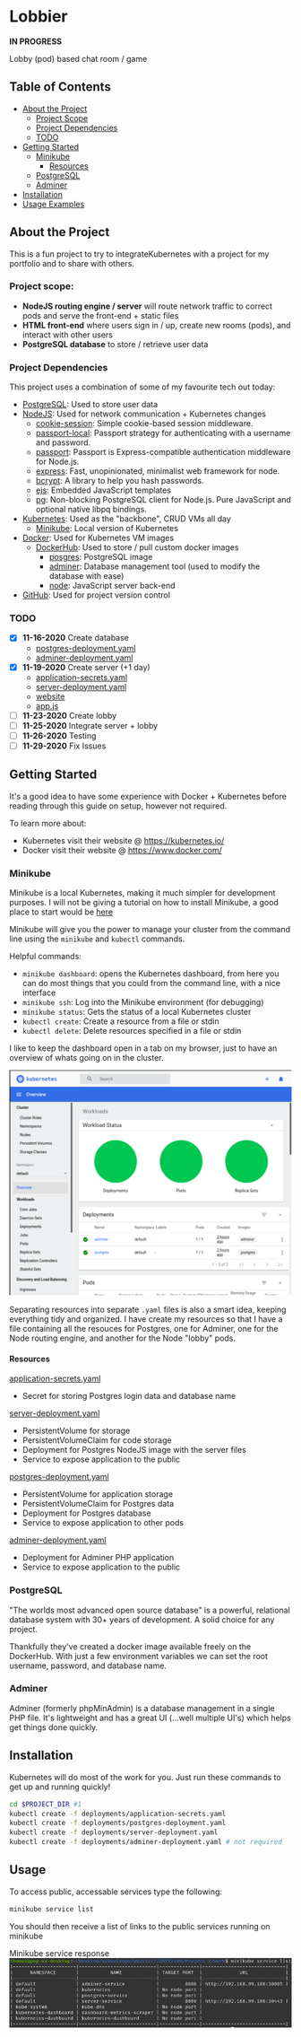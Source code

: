 <!-- HEADING -->
# Lobbier
**IN PROGRESS**

Lobby (pod) based chat room / game

<!-- TABLE OF CONTENTS -->
## Table of Contents
* [About the Project](#about-the-project)
  * [Project Scope](#project-scope)
  * [Project Dependencies](#project-dependencies)
  * [TODO](#todo)
* [Getting Started](#getting-started)
  * [Minikube](#minikube)
    * [Resources](#resources)
  * [PostgreSQL](#postgresql)
  * [Adminer](#adminer)
* [Installation](#installation)
* [Usage Examples](#usage)

<!-- ABOUT THE PROJECT -->
## About the Project
This is a fun project to try to integrateKubernetes with a project for my portfolio and to share with others.


### Project scope:
* **NodeJS routing engine / server** will route network traffic to correct pods
and serve the front-end + static files
* **HTML front-end** where users sign in / up, create new rooms (pods), and
interact with other users
* **PostgreSQL database** to store / retrieve user data

### Project Dependencies
This project uses a combination of some of my favourite tech out today:
* [PostgreSQL](https://www.postgresql.org/): Used to store user data
* [NodeJS](https://nodejs.org/en/): Used for network communication + Kubernetes
changes
  * [cookie-session](https://www.npmjs.com/package/cookie-session): Simple cookie-based session middleware.
  * [passport-local](https://www.npmjs.com/package/passport-local): Passport strategy for authenticating with a username and password.
  * [passport](https://www.npmjs.com/package/passport): Passport is Express-compatible authentication middleware for Node.js.
  * [express](https://www.npmjs.com/package/express): Fast, unopinionated, minimalist web framework for node.
  * [bcrypt](https://www.npmjs.com/package/bcrypt): A library to help you hash passwords.
  * [ejs](https://www.npmjs.com/package/ejs): Embedded JavaScript templates
  * [pg](https://www.npmjs.com/package/pg): Non-blocking PostgreSQL client for Node.js. Pure JavaScript and optional native libpq bindings.
* [Kubernetes](https://kubernetes.io/): Used as the "backbone", CRUD VMs all day
  * [Minikube](https://kubernetes.io/docs/tutorials/hello-minikube/): Local
  version of Kubernetes
* [Docker](https://www.docker.com/): Used for Kubernetes VM images
  * [DockerHub](https://hub.docker.com/): Used to store / pull custom docker
  images
    * [posgres](https://hub.docker.com/_/postgres): PostgreSQL image
    * [adminer](https://hub.docker.com/_/adminer): Database management tool
    (used to modify the database with ease)
    * [node](https://hub.docker.com/_/node): JavaScript server back-end
* [GitHub](https://github.com/): Used for project version control


### TODO
* [x] **11-16-2020** Create database
  * [postgres-deployment.yaml](deployments/postgres-deployment.yaml)
  * [adminer-deployment.yaml](deployments/adminer-deployment.yaml)
* [x] **11-19-2020** Create server (+1 day)
  * [application-secrets.yaml](deployments/application-secrets.yaml)
  * [server-deployment.yaml](deployments/server-deployment)
  * [website](website)
  * [app.js](app.js)
* [ ] **11-23-2020** Create lobby
* [ ] **11-25-2020** Integrate server + lobby
* [ ] **11-26-2020** Testing
* [ ] **11-29-2020** Fix Issues

<!-- GETTING STARTED -->
## Getting Started
It's a good idea to have some experience with Docker + Kubernetes before reading
through this guide on setup, however not required.


To learn more about:
* Kubernetes visit their website @ https://kubernetes.io/
* Docker visit their website @ https://www.docker.com/

### Minikube
Minikube is a local Kubernetes, making it much simpler for development purposes.
I will not be giving a tutorial on how to install Minikube, a good place to
start would be [here](https://minikube.sigs.k8s.io/docs/start/)


Minikube will give you the power to manage your cluster from the command line
using the `minikube` and `kubectl` commands.


Helpful commands:
* `minikube dashboard`: opens the Kubernetes dashboard, from here you can do
most things that you could from the command line, with a nice interface
* `minikube ssh`: Log into the Minikube environment (for debugging)
* `minikube status`: Gets the status of a local Kubernetes cluster
* `kubectl create`: Create a resource from a file or stdin
* `kubectl delete`: Delete resources specified in a file or stdin


I like to keep the dashboard open in a tab on my browser, just to have an
overview of whats going on in the cluster.

![Kubernetes dashboard image][kubernetes-dashboard]

Separating resources into separate `.yaml` files is also a smart idea, keeping
everything tidy and organized. I have create my resources so that I have a file
containing all the resouces for Postgres, one for Adminer, one for the Node
routing engine, and another for the Node "lobby" pods.


#### Resources
[application-secrets.yaml](deployments/application-secrets.yaml)
* Secret for storing Postgres login data and database name

[server-deployment.yaml](deployments/server-deployment.yaml)
* PersistentVolume for storage
* PersistentVolumeClaim for code storage
* Deployment for Postgres NodeJS image with the server files
* Service to expose application to the public

[postgres-deployment.yaml](deployments/postgres-deployment.yaml)
* PersistentVolume for application storage
* PersistentVolumeClaim for Postgres data
* Deployment for Postgres database
* Service to expose application to other pods

[adminer-deployment.yaml](deployments/adminer-deployment.yaml)
* Deployment for Adminer PHP application
* Service to expose application to the public

### PostgreSQL
"The worlds most advanced open source database" is a powerful, relational database system with 30+ years of development. A solid choice for any project.

Thankfully they've created a docker image available freely on the DockerHub. With just a few environment variables we can set the root username, password, and database name.

### Adminer
Adminer (formerly phpMinAdmin) is a database management in a single PHP file.
It's lightweight and has a great UI (...well multiple UI's) which helps get
things done quickly.

## Installation
Kubernetes will do most of the work for you. Just run these commands to get up
and running quickly!

```bash
cd $PROJECT_DIR #1
kubectl create -f deployments/application-secrets.yaml
kubectl create -f deployments/postgres-deployment.yaml
kubectl create -f deployments/server-deployment.yaml
kubectl create -f deployments/adminer-deployment.yaml # not required
```

## Usage
To access public, accessable services type the following:
```bash
minikube service list
```
You should then receive a list of links to the public services running on minikube

Minikube service response
![Minikube services response][minikube-services]

<!-- VALUES -->
[minikube-services]: documentation/images/minikube-services.png
[kubernetes-dashboard]: documentation/images/dashboard.png
